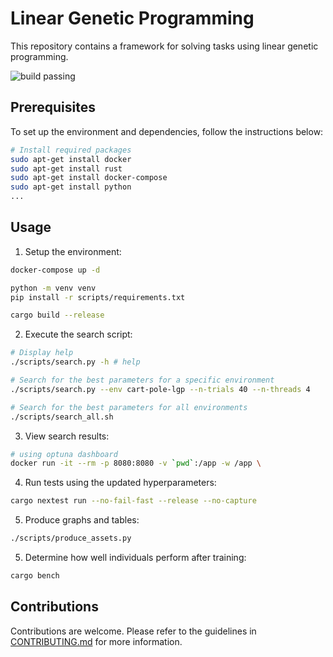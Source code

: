 
# Linear Genetic Programming

This repository contains a framework for solving tasks using linear genetic programming.

![build passing](https://github.com/urmzd/linear-genetic-programming/actions/workflows/experiments/badge.svg)

## Prerequisites

To set up the environment and dependencies, follow the instructions below:

```bash
# Install required packages
sudo apt-get install docker
sudo apt-get install rust
sudo apt-get install docker-compose
sudo apt-get install python
...
```

## Usage

1. Setup the environment:

```bash
docker-compose up -d

python -m venv venv
pip install -r scripts/requirements.txt

cargo build --release
```

2. Execute the search script:
```bash
# Display help
./scripts/search.py -h # help

# Search for the best parameters for a specific environment
./scripts/search.py --env cart-pole-lgp --n-trials 40 --n-threads 4  

# Search for the best parameters for all environments
./scripts/search_all.sh
```

3. View search results:

```bash
# using optuna dashboard
docker run -it --rm -p 8080:8080 -v `pwd`:/app -w /app \
```

4. Run tests using the updated hyperparameters:

```bash
cargo nextest run --no-fail-fast --release --no-capture
```

5. Produce graphs and tables:

```bash
./scripts/produce_assets.py
```

5. Determine how well individuals perform after training:
```bash
cargo bench
```

## Contributions
Contributions are welcome. Please refer to the guidelines in [CONTRIBUTING.md](./CONTRIBUTING.md) for more information.
